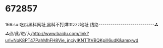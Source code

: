 # 672857
166.su 吃瓜黑料网址,黑料不打烊tttzzz地址 线路----------------------------⛳⛳点/此/进/入/http://www.baidu.com/link?url=NoK8PT47PahMhFH8Vie_jnciyIKNTTtVBQKpill6udK&amp;wd
